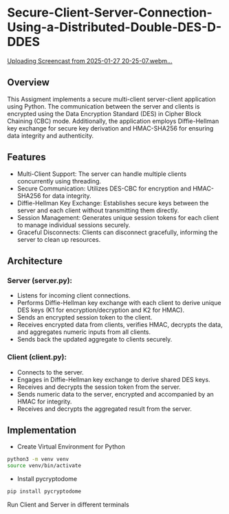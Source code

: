 # Secure-Client-Server-Connection-Using-a-Distributed-Double-DES-D-DDES

[Uploading Screencast from 2025-01-27 20-25-07.webm…]()

## Overview

This Assigment implements a secure multi-client server-client application using Python. The communication between the server and clients is encrypted using the Data Encryption Standard (DES) in Cipher Block Chaining (CBC) mode. Additionally, the application employs Diffie-Hellman key exchange for secure key derivation and HMAC-SHA256 for ensuring data integrity and authenticity.

## Features

- Multi-Client Support: The server can handle multiple clients concurrently using threading.
- Secure Communication: Utilizes DES-CBC for encryption and HMAC-SHA256 for data integrity.
- Diffie-Hellman Key Exchange: Establishes secure keys between the server and each client without transmitting them directly.
- Session Management: Generates unique session tokens for each client to manage individual sessions securely.
- Graceful Disconnects: Clients can disconnect gracefully, informing the server to clean up resources.

## Architecture

### Server (server.py):

- Listens for incoming client connections.
- Performs Diffie-Hellman key exchange with each client to derive unique DES keys (K1 for encryption/decryption and K2 for HMAC).
- Sends an encrypted session token to the client.
- Receives encrypted data from clients, verifies HMAC, decrypts the data, and aggregates numeric inputs from all clients.
- Sends back the updated aggregate to clients securely.

### Client (client.py):

- Connects to the server.
- Engages in Diffie-Hellman key exchange to derive shared DES keys.
- Receives and decrypts the session token from the server.
- Sends numeric data to the server, encrypted and accompanied by an HMAC for integrity.
- Receives and decrypts the aggregated result from the server.

## Implementation

- Create Virtual Environment for Python
```bash
python3 -m venv venv
source venv/bin/activate
```

- Install pycryptodome
```bash
pip install pycryptodome
```

Run Client and Server in different terminals
